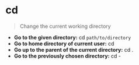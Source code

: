 # cd
> Change the current working directory
- **Go to the given directory:**
cd `path/to/directory`
- **Go to home directory of current user:**
cd
- **Go up to the parent of the current directory:**
cd .
- **Go to the previously chosen directory:**
cd -
